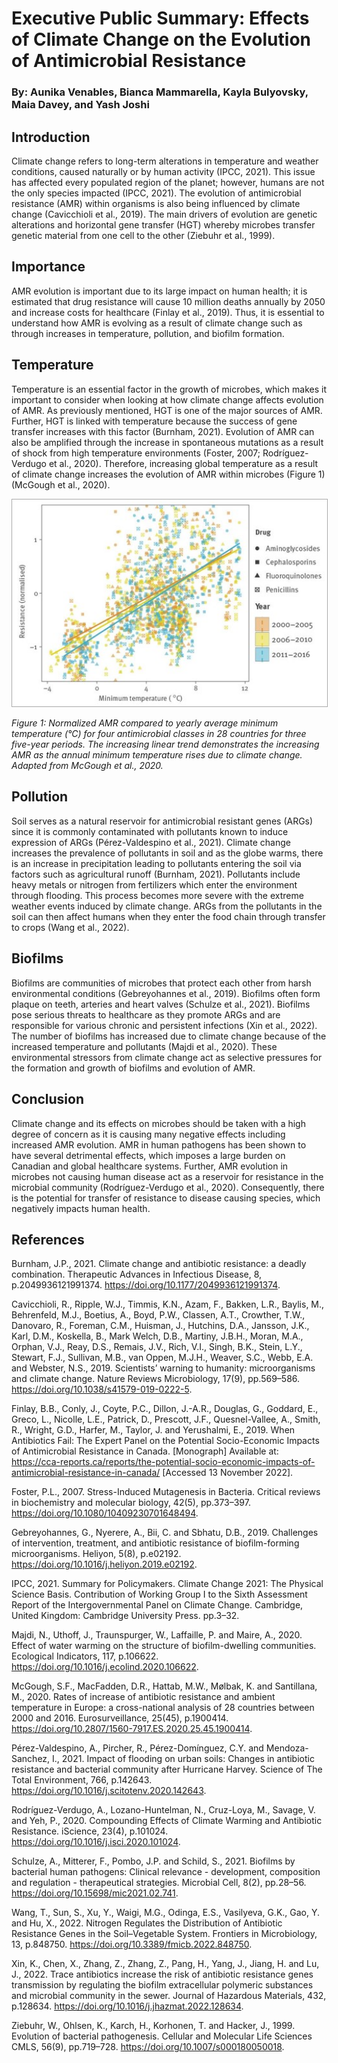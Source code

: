 # Executive Public Summary: Effects of Climate Change on the Evolution of Antimicrobial Resistance
### By: Aunika Venables, Bianca Mammarella, Kayla Bulyovsky, Maia Davey, and Yash Joshi 

## Introduction
Climate change refers to long-term alterations in temperature and weather conditions, caused naturally or by human activity (IPCC, 2021). This issue has affected every populated region of the planet; however, humans are not the only species impacted (IPCC, 2021). The evolution of antimicrobial resistance (AMR) within organisms is also being influenced by climate change (Cavicchioli et al., 2019). The main drivers of evolution are genetic alterations and horizontal gene transfer (HGT) whereby microbes transfer genetic material from one cell to the other (Ziebuhr et al., 1999). 

## Importance
AMR evolution is important due to its large impact on human health; it is estimated that drug resistance will cause 10 million deaths annually by 2050 and increase costs for healthcare (Finlay et al., 2019). Thus, it is essential to understand how AMR is evolving as a result of climate change such as through increases in temperature, pollution, and biofilm formation.  

## Temperature
Temperature is an essential factor in the growth of microbes, which makes it important to consider when looking at how climate change affects evolution of AMR. As previously mentioned, HGT is one of the major sources of AMR. Further, HGT is linked with temperature because the success of gene transfer increases with this factor (Burnham, 2021). Evolution of AMR can also be amplified through the increase in spontaneous mutations as a result of shock from high temperature environments (Foster, 2007; Rodríguez-Verdugo et al., 2020). Therefore, increasing global temperature as a result of climate change increases the evolution of AMR within microbes (Figure 1) (McGough et al., 2020). 

<img src="temperature and amr relationship.png" alt="Executive Summary Figure 1 - Temperature and AMR Relationship" width="700" style="border: 1px solid darkgrey">

*Figure 1: Normalized AMR compared to yearly average minimum temperature (°C) for four antimicrobial classes in 28 countries for three five-year periods. The increasing linear trend demonstrates the increasing AMR as the annual minimum temperature rises due to climate change. Adapted from McGough et al., 2020.*

## Pollution
Soil serves as a natural reservoir for antimicrobial resistant genes (ARGs) since it is commonly contaminated with pollutants known to induce expression of ARGs (Pérez-Valdespino et al., 2021). Climate change increases the prevalence of pollutants in soil and as the globe warms, there is an increase in precipitation leading to pollutants entering the soil via factors such as agricultural runoff (Burnham, 2021). Pollutants include heavy metals or nitrogen from fertilizers which enter the environment through flooding. This process becomes more severe with the extreme weather events induced by climate change. ARGs from the pollutants in the soil can then affect humans when they enter the food chain through transfer to crops (Wang et al., 2022).  

## Biofilms
Biofilms are communities of microbes that protect each other from harsh environmental conditions (Gebreyohannes et al., 2019). Biofilms often form plaque on teeth, arteries and heart valves (Schulze et al., 2021). Biofilms pose serious threats to healthcare as they promote ARGs and are responsible for various chronic and persistent infections (Xin et al., 2022). The number of biofilms has increased due to climate change because of the increased temperature and pollutants (Majdi et al., 2020). These environmental stressors from climate change act as selective pressures for the formation and growth of biofilms and evolution of AMR. 

## Conclusion
Climate change and its effects on microbes should be taken with a high degree of concern as it is causing many negative effects including increased AMR evolution. AMR in human pathogens has been shown to have several detrimental effects, which imposes a large burden on Canadian and global healthcare systems. Further, AMR evolution in microbes not causing human disease act as a reservoir for resistance in the microbial community (Rodríguez-Verdugo et al., 2020). Consequently, there is the potential for transfer of resistance to disease causing species, which negatively impacts human health. 


## References

Burnham, J.P., 2021. Climate change and antibiotic resistance: a deadly combination. Therapeutic Advances in Infectious Disease, 8, p.2049936121991374. https://doi.org/10.1177/2049936121991374. 

Cavicchioli, R., Ripple, W.J., Timmis, K.N., Azam, F., Bakken, L.R., Baylis, M., Behrenfeld, M.J., Boetius, A., Boyd, P.W., Classen, A.T., Crowther, T.W., Danovaro, R., Foreman, C.M., Huisman, J., Hutchins, D.A., Jansson, J.K., Karl, D.M., Koskella, B., Mark Welch, D.B., Martiny, J.B.H., Moran, M.A., Orphan, V.J., Reay, D.S., Remais, J.V., Rich, V.I., Singh, B.K., Stein, L.Y., Stewart, F.J., Sullivan, M.B., van Oppen, M.J.H., Weaver, S.C., Webb, E.A. and Webster, N.S., 2019. Scientists’ warning to humanity: microorganisms and climate change. Nature Reviews Microbiology, 17(9), pp.569–586. https://doi.org/10.1038/s41579-019-0222-5. 

Finlay, B.B., Conly, J., Coyte, P.C., Dillon, J.-A.R., Douglas, G., Goddard, E., Greco, L., Nicolle, L.E., Patrick, D., Prescott, J.F., Quesnel-Vallee, A., Smith, R., Wright, G.D., Harfer, M., Taylor, J. and Yerushalmi, E., 2019. When Antibiotics Fail: The Expert Panel on the Potential Socio-Economic Impacts of Antimicrobial Resistance in Canada. [Monograph] Available at: <https://cca-reports.ca/reports/the-potential-socio-economic-impacts-of-antimicrobial-resistance-in-canada/> [Accessed 13 November 2022]. 

Foster, P.L., 2007. Stress-Induced Mutagenesis in Bacteria. Critical reviews in biochemistry and molecular biology, 42(5), pp.373–397. https://doi.org/10.1080/10409230701648494. 

Gebreyohannes, G., Nyerere, A., Bii, C. and Sbhatu, D.B., 2019. Challenges of intervention, treatment, and antibiotic resistance of biofilm-forming microorganisms. Heliyon, 5(8), p.e02192. https://doi.org/10.1016/j.heliyon.2019.e02192. 

IPCC, 2021. Summary for Policymakers. Climate Change 2021: The Physical Science Basis. Contribution of Working Group I to the Sixth Assessment Report of the Intergovernmental Panel on Climate Change. Cambridge, United Kingdom: Cambridge University Press. pp.3–32. 

Majdi, N., Uthoff, J., Traunspurger, W., Laffaille, P. and Maire, A., 2020. Effect of water warming on the structure of biofilm-dwelling communities. Ecological Indicators, 117, p.106622. https://doi.org/10.1016/j.ecolind.2020.106622. 

McGough, S.F., MacFadden, D.R., Hattab, M.W., Mølbak, K. and Santillana, M., 2020. Rates of increase of antibiotic resistance and ambient temperature in Europe: a cross-national analysis of 28 countries between 2000 and 2016. Eurosurveillance, 25(45), p.1900414. https://doi.org/10.2807/1560-7917.ES.2020.25.45.1900414. 

Pérez-Valdespino, A., Pircher, R., Pérez-Domínguez, C.Y. and Mendoza-Sanchez, I., 2021. Impact of flooding on urban soils: Changes in antibiotic resistance and bacterial community after Hurricane Harvey. Science of The Total Environment, 766, p.142643. https://doi.org/10.1016/j.scitotenv.2020.142643. 

Rodríguez-Verdugo, A., Lozano-Huntelman, N., Cruz-Loya, M., Savage, V. and Yeh, P., 2020. Compounding Effects of Climate Warming and Antibiotic Resistance. iScience, 23(4), p.101024. https://doi.org/10.1016/j.isci.2020.101024. 

Schulze, A., Mitterer, F., Pombo, J.P. and Schild, S., 2021. Biofilms by bacterial human pathogens: Clinical relevance - development, composition and regulation - therapeutical strategies. Microbial Cell, 8(2), pp.28–56. https://doi.org/10.15698/mic2021.02.741. 

Wang, T., Sun, S., Xu, Y., Waigi, M.G., Odinga, E.S., Vasilyeva, G.K., Gao, Y. and Hu, X., 2022. Nitrogen Regulates the Distribution of Antibiotic Resistance Genes in the Soil–Vegetable System. Frontiers in Microbiology, 13, p.848750. https://doi.org/10.3389/fmicb.2022.848750. 

Xin, K., Chen, X., Zhang, Z., Zhang, Z., Pang, H., Yang, J., Jiang, H. and Lu, J., 2022. Trace antibiotics increase the risk of antibiotic resistance genes transmission by regulating the biofilm extracellular polymeric substances and microbial community in the sewer. Journal of Hazardous Materials, 432, p.128634. https://doi.org/10.1016/j.jhazmat.2022.128634. 

Ziebuhr, W., Ohlsen, K., Karch, H., Korhonen, T. and Hacker, J., 1999. Evolution of bacterial pathogenesis. Cellular and Molecular Life Sciences CMLS, 56(9), pp.719–728. https://doi.org/10.1007/s000180050018. 
